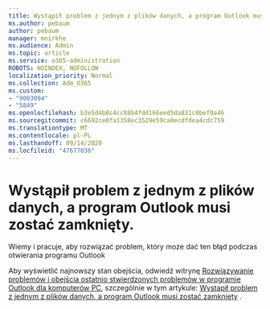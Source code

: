 ```yaml
---
title: Wystąpił problem z jednym z plików danych, a program Outlook musi zostać zamknięty.
ms.author: pebaum
author: pebaum
manager: mnirkhe
ms.audience: Admin
ms.topic: article
ms.service: o365-administration
ROBOTS: NOINDEX, NOFOLLOW
localization_priority: Normal
ms.collection: Adm_O365
ms.custom:
- "9003094"
- "5849"
ms.openlocfilehash: b3e5d4b8c4cc88b4fdd166eed5da831c0bef0a46
ms.sourcegitcommit: c6692ce0fa1358ec3529e59ca0ecdfdea4cdc759
ms.translationtype: MT
ms.contentlocale: pl-PL
ms.lasthandoff: 09/14/2020
ms.locfileid: "47677036"
---
```

# <a name="something-is-wrong-with-one-of-your-data-files-and-outlook-needs-to-close"></a>Wystąpił problem z jednym z plików danych, a program Outlook musi zostać zamknięty.

Wiemy i pracuje, aby rozwiązać problem, który może dać ten błąd podczas otwierania programu Outlook

Aby wyświetlić najnowszy stan obejścia, odwiedź witrynę [Rozwiązywanie problemów i obejścia ostatnio stwierdzonych problemów w programie Outlook dla komputerów PC](https://support.microsoft.com/office/ecf61305-f84f-4e13-bb73-95a214ac1230), szczególnie w tym artykule: [Wystąpił problem z jednym z plików danych, a program Outlook musi zostać zamknięty](https://support.microsoft.com/office/a3b59934-2446-4f2a-bd25-58f88188b9b2) .
